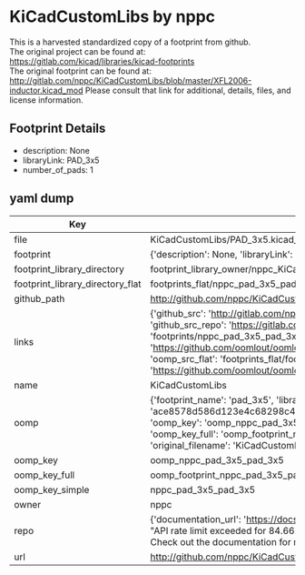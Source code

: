 # KiCadCustomLibs by nppc  
This is a harvested standardized copy of a footprint from github.  
The original project can be found at:  
https://gitlab.com/kicad/libraries/kicad-footprints  
The original footprint can be found at:
http://gitlab.com/nppc/KiCadCustomLibs/blob/master/XFL2006-inductor.kicad_mod
Please consult that link for additional, details, files, and license information.  
## Footprint Details
* description: None  
* libraryLink: PAD_3x5  
* number_of_pads: 1  
## yaml dump  
| Key | Value |  
| --- | --- |  
| file | KiCadCustomLibs/PAD_3x5.kicad_mod |  
| footprint | {'description': None, 'libraryLink': 'PAD_3x5', 'number_of_pads': 1} |  
| footprint_library_directory | footprint_library_owner/nppc_KiCadCustomLibs |  
| footprint_library_directory_flat | footprints_flat/nppc_pad_3x5_pad_3x5/working |  
| github_path | http://github.com/nppc/KiCadCustomLibs/blob/master/PAD_3x5.kicad_mod |  
| links | {'github_src': 'http://gitlab.com/nppc/KiCadCustomLibs/blob/master/XFL2006-inductor.kicad_mod', 'github_src_repo': 'https://gitlab.com/kicad/libraries/kicad-footprints', 'oomp_bot': 'footprints/nppc_pad_3x5_pad_3x5/working', 'oomp_bot_github': 'https://github.com/oomlout/oomlout_oomp_footprint_bot/tree/main/footprints/nppc_pad_3x5_pad_3x5/working', 'oomp_src_flat': 'footprints_flat/footprints_flat/nppc_pad_3x5_pad_3x5/working', 'oomp_src_flat_github': 'https://github.com/oomlout/oomlout_oomp_footprint_src/tree/main/footprints_flat/nppc_pad_3x5_pad_3x5/working'} |  
| name | KiCadCustomLibs |  
| oomp | {'footprint_name': 'pad_3x5', 'library_name': 'pad_3x5_kicad_mod', 'md5': 'ace8578d586d123e4c68298c4e9812c8', 'md5_10': 'ace8578d58', 'md5_5': 'ace85', 'md5_6': 'ace857', 'oomp_key': 'oomp_nppc_pad_3x5_pad_3x5', 'oomp_key_extra': 'oomp_footprint_nppc_pad_3x5_pad_3x5', 'oomp_key_full': 'oomp_footprint_nppc_pad_3x5_pad_3x5_ace857', 'oomp_key_simple': 'nppc_pad_3x5_pad_3x5', 'original_filename': 'KiCadCustomLibs/PAD_3x5.kicad_mod', 'owner_name': 'nppc'} |  
| oomp_key | oomp_nppc_pad_3x5_pad_3x5 |  
| oomp_key_full | oomp_footprint_nppc_pad_3x5_pad_3x5 |  
| oomp_key_simple | nppc_pad_3x5_pad_3x5 |  
| owner | nppc |  
| repo | {'documentation_url': 'https://docs.github.com/rest/overview/resources-in-the-rest-api#rate-limiting', 'message': "API rate limit exceeded for 84.66.173.59. (But here's the good news: Authenticated requests get a higher rate limit. Check out the documentation for more details.)"} |  
| url | http://github.com/nppc/KiCadCustomLibs |  


